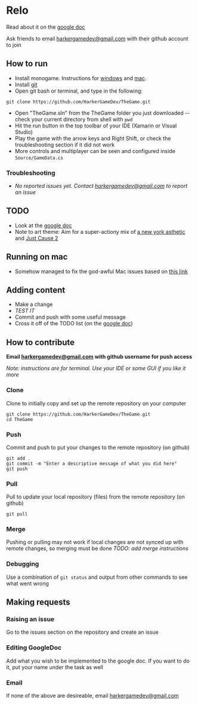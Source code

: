 # Relo
Read about it on the [google doc](https://docs.google.com/document/d/1ofddsIU92CeK2RtJ5eg3PWEG8U2o49VdmNxmAJwwMMg/edit?usp=sharing)

Ask friends to email harkergamedev@gmail.com with their github account to join


## How to run
* Install monogame. Instructions for [windows](http://www.gamefromscratch.com/post/2015/06/10/Getting-Started-with-MonoGame-on-Windows.aspx) and [mac](http://www.gamefromscratch.com/post/2015/06/09/Getting-Started-with-MonoGame-on-MacOS.aspx).
* Install [git](https://git-scm.com/downloads)
* Open git bash or terminal, and type in the following:
```
git clone https://github.com/HarkerGameDev/TheGame.git
```
* Open "TheGame.sln" from the TheGame folder you just downloaded -- check your current directory from shell with `pwd`
* Hit the run button in the top toolbar of your IDE (Xamarin or Visual Studio)
* Play the game with the arrow keys and Right Shift, or check the troubleshooting section if it did not work
* More controls and multiplayer can be seen and configured inside `Source/GameData.cs`


### Troubleshooting
* *No reported issues yet. Contact harkergamedev@gmail.com to report an issue*


## TODO
* Look at the [google doc](https://docs.google.com/document/d/1ofddsIU92CeK2RtJ5eg3PWEG8U2o49VdmNxmAJwwMMg/edit?usp=sharing)
* Note to art theme: Aim for a super-actiony mix of [a new york asthetic](http://www.newyorkwallpapershd.com/user-content/uploads/wall/o/10/New-York-Empire-State-Building-1920x1200-Wallpaper.jpg) and [Just Cause 2](https://nigmabox.files.wordpress.com/2014/01/011justcause2_2010-05-10_09-29-42-95.jpeg)

## Running on mac
* Somehow managed to fix the god-awful Mac issues based on [this link](https://github.com/mono/MonoGame/issues/3790#issuecomment-128841617)

## Adding content
* Make a change
* *TEST IT*
* Commit and push with some useful message
* Cross it off of the TODO list (on the [google doc](https://docs.google.com/document/d/1ofddsIU92CeK2RtJ5eg3PWEG8U2o49VdmNxmAJwwMMg/edit?usp=sharing))

## How to contribute
**Email harkergamedev@gmail.com with github username for push access**

*Note: instructions are for terminal. Use your IDE or some GUI if you like it more*

### Clone
Clone to initially copy and set up the remote repository on your computer
```
git clone https://github.com/HarkerGameDev/TheGame.git
cd TheGame
```

### Push
Commit and push to put your changes to the remote repository (on github)
```
git add .
git commit -m "Enter a descriptive message of what you did here"
git push
```

### Pull
Pull to update your local repository (files) from the remote repository (on github)
```
git pull
```

### Merge
Pushing or pulling may not work if local changes are not synced up with remote changes, so merging must be done
*TODO: add merge instructions*

### Debugging
Use a combination of `git status` and output from other commands to see what went wrong


## Making requests
### Raising an issue
Go to the issues section on the repository and create an issue
### Editing GoogleDoc
Add what you wish to be implemented to the google doc. If you want to do it, put your name under the task as well
### Email
If none of the above are desireable, email harkergamedev@gmail.com

